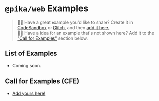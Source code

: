 # `@pika/web` Examples

> 🙋‍♀️ Have a great example you'd like to share? Create it in [CodeSandbox](https://codesandbox.io/) or [Glitch](https://glitch.com), and then [add it here.](https://github.com/pikapkg/web/edit/master/EXAMPLES.md)  
> 🙋‍♂️ Have a idea for an example that's not shown here? Add it to the ["Call for Examples"](#call-for-examples-cfe) section below.

## List of Examples

- Coming soon.

## Call for Examples (CFE)

- [Add yours here!](https://github.com/pikapkg/web/edit/master/EXAMPLES.md)
